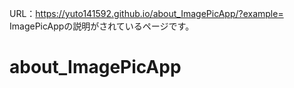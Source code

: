 URL：https://yuto141592.github.io/about_ImagePicApp/?example=
ImagePicAppの説明がされているページです。
# about_ImagePicApp
